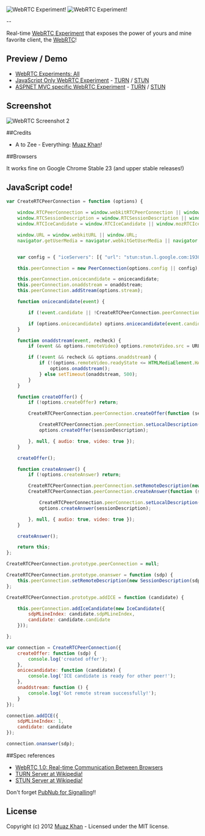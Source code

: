 ![WebRTC Experiment!](http://goo.gl/eHcyi)
![WebRTC Experiment!](https://sites.google.com/site/muazkh/logo.png)

--

Real-time [WebRTC Experiment](https://webrtc-experiment.appspot.com) that exposes the power of yours and mine favorite client, the [WebRTC](http://www.webrtc.org/)! 

## Preview / Demo

* [WebRTC Experiments: All](https://webrtc-experiment.appspot.com)
* [JavaScript Only WebRTC Experiment](https://webrtc-experiment.appspot.com/javascript/) - [TURN](https://webrtc-experiment.appspot.com/javascript/?turn=true) / [STUN](https://webrtc-experiment.appspot.com/javascript/)
* [ASPNET MVC specific WebRTC Experiment](https://webrtc-experiment.appspot.com/aspnet-mvc/) - [TURN](https://webrtc-experiment.appspot.com/aspnet-mvc/?turn=true) / [STUN](https://webrtc-experiment.appspot.com/aspnet-mvc/)

## Screenshot

![WebRTC Screenshot 2](https://muazkh.appspot.com/images/WebRTC.png)

##Credits

* A to Zee - Everything: [Muaz Khan](http://github.com/muaz-khan)!

##Browsers

It works fine on Google Chrome Stable 23 (and upper stable releases!)

## JavaScript code!

```javascript
var CreateRTCPeerConnection = function (options) {

    window.RTCPeerConnection = window.webkitRTCPeerConnection || window.mozRTCPeerConnection || window.RTCPeerConnection;
    window.RTCSessionDescription = window.RTCSessionDescription || window.mozRTCSessionDescription || window.RTCSessionDescription;
    window.RTCIceCandidate = window.RTCIceCandidate || window.mozRTCIceCandidate || window.RTCIceCandidate;

    window.URL = window.webkitURL || window.URL;
    navigator.getUserMedia = navigator.webkitGetUserMedia || navigator.mozGetUserMedia || navigator.getUserMedia;


    var config = { "iceServers": [{ "url": "stun:stun.l.google.com:19302"}] };

    this.peerConnection = new PeerConnection(options.config || config);

    this.peerConnection.onicecandidate = onicecandidate;
    this.peerConnection.onaddstream = onaddstream;
    this.peerConnection.addStream(options.stream);

    function onicecandidate(event) {

        if (!event.candidate || !CreateRTCPeerConnection.peerConnection) return;

        if (options.onicecandidate) options.onicecandidate(event.candidate);
    }

    function onaddstream(event, recheck) {
        if (event && options.remoteVideo) options.remoteVideo.src = URL.createObjectURL(event.stream);

        if (!event && recheck && options.onaddstream) {
            if (!(options.remoteVideo.readyState <= HTMLMediaElement.HAVE_CURRENT_DATA || options.remoteVideo.paused || options.remoteVideo.currentTime <= 0)) {
                options.onaddstream();
            } else setTimeout(onaddstream, 500);
        }
    }

    function createOffer() {
        if (!options.createOffer) return;

        CreateRTCPeerConnection.peerConnection.createOffer(function (sessionDescription) {

            CreateRTCPeerConnection.peerConnection.setLocalDescription(sessionDescription);
            options.createOffer(sessionDescription);

        }, null, { audio: true, video: true });
    }

    createOffer();

    function createAnswer() {
        if (!options.createAnswer) return;

        CreateRTCPeerConnection.peerConnection.setRemoteDescription(new SessionDescription(options.offer));
        CreateRTCPeerConnection.peerConnection.createAnswer(function (sessionDescription) {

            CreateRTCPeerConnection.peerConnection.setLocalDescription(sessionDescription);
            options.createAnswer(sessionDescription);

        }, null, { audio: true, video: true });
    }

    createAnswer();

    return this;
};

CreateRTCPeerConnection.prototype.peerConnection = null;

CreateRTCPeerConnection.prototype.onanswer = function (sdp) {
    this.peerConnection.setRemoteDescription(new SessionDescription(sdp));
};

CreateRTCPeerConnection.prototype.addICE = function (candidate) {

    this.peerConnection.addIceCandidate(new IceCandidate({
        sdpMLineIndex: candidate.sdpMLineIndex,
        candidate: candidate.candidate
    }));

};

var connection = CreateRTCPeerConnection({
    createOffer: function (sdp) {
        console.log('created offer');
    },
    onicecandidate: function (candidate) {
        console.log('ICE candidate is ready for other peer!');
    },
    onaddstream: function () {
        console.log('Got remote stream successfully!');
    }
});

connection.addICE({
    sdpMLineIndex: 1,
    candidate: candidate
});

connection.onanswer(sdp);
```

##Spec references 

* [WebRTC 1.0: Real-time Communication Between Browsers](http://dev.w3.org/2011/webrtc/editor/webrtc.html)
* [TURN Server at Wikipedia!](http://en.wikipedia.org/wiki/Traversal_Using_Relays_around_NAT)
* [STUN Server at Wikipedia!](http://en.wikipedia.org/wiki/STUN)

Don't forget [PubNub for Signalling](http://www.pubnub.com/tutorial/javascript-push-api)!!

## License
Copyright (c) 2012 [Muaz Khan](https://plus.google.com/100325991024054712503) - Licensed under the MIT license.